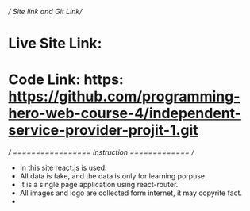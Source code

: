 */ Site link and Git Link/*

# Live Site Link: 

# Code Link: https: https://github.com/programming-hero-web-course-4/independent-service-provider-projit-1.git 


*/     =================    Instruction      =============         /*
* In this site react.js is used.
* All data is fake, and the data is only for learning porpuse.
* It is a single page application using react-router.
* All images and logo are collected form internet, it may copyrite fact.
* 